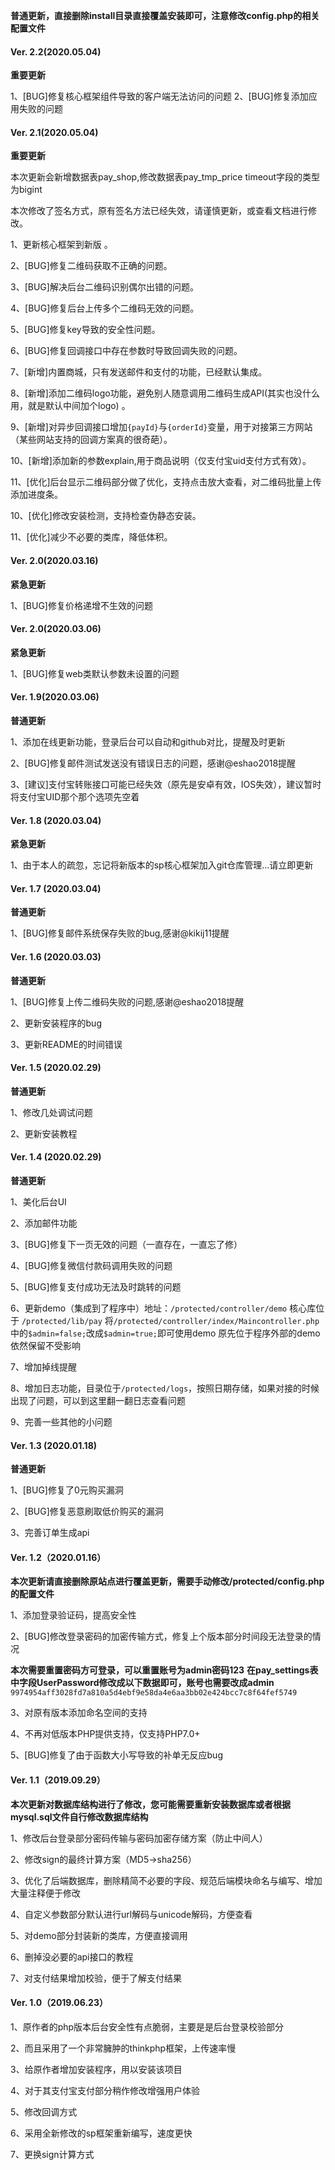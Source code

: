 **普通更新，直接删除install目录直接覆盖安装即可，注意修改config.php的相关配置文件**

#### Ver. 2.2(2020.05.04)
**重要更新**

1、[BUG]修复核心框架组件导致的客户端无法访问的问题
2、[BUG]修复添加应用失败的问题

#### Ver. 2.1(2020.05.04)
**重要更新**

本次更新会新增数据表pay_shop,修改数据表pay_tmp_price timeout字段的类型为bigint

本次修改了签名方式，原有签名方法已经失效，请谨慎更新，或查看文档进行修改。

1、更新核心框架到新版 。

2、[BUG]修复二维码获取不正确的问题。

3、[BUG]解决后台二维码识别偶尔出错的问题。

4、[BUG]修复后台上传多个二维码无效的问题。

5、[BUG]修复key导致的安全性问题。

6、[BUG]修复回调接口中存在参数时导致回调失败的问题。

7、[新增]内置商城，只有发送邮件和支付的功能，已经默认集成。

8、[新增]添加二维码logo功能，避免别人随意调用二维码生成API(其实也没什么用，就是默认中间加个logo) 。

9、[新增]对异步回调接口增加`{payId}`与`{orderId}`变量，用于对接第三方网站（某些网站支持的回调方案真的很奇葩）。

10、[新增]添加新的参数explain,用于商品说明（仅支付宝uid支付方式有效）。

11、[优化]后台显示二维码部分做了优化，支持点击放大查看，对二维码批量上传添加进度条。

10、[优化]修改安装检测，支持检查伪静态安装。

11、[优化]减少不必要的类库，降低体积。


#### Ver. 2.0(2020.03.16)
**紧急更新**

1、[BUG]修复价格递增不生效的问题


#### Ver. 2.0(2020.03.06)
**紧急更新**

1、[BUG]修复web类默认参数未设置的问题

#### Ver. 1.9(2020.03.06)
**普通更新**

1、添加在线更新功能，登录后台可以自动和github对比，提醒及时更新

2、[BUG]修复邮件测试发送没有错误日志的问题，感谢@eshao2018提醒

3、[建议]支付宝转账接口可能已经失效（原先是安卓有效，IOS失效），建议暂时将支付宝UID那个那个选项先空着


#### Ver. 1.8 (2020.03.04)
**紧急更新**

1、由于本人的疏忽，忘记将新版本的sp核心框架加入git仓库管理...请立即更新

#### Ver. 1.7 (2020.03.04)
**普通更新**

1、[BUG]修复邮件系统保存失败的bug,感谢@kikij11提醒


#### Ver. 1.6 (2020.03.03)
**普通更新**

1、[BUG]修复上传二维码失败的问题,感谢@eshao2018提醒

2、更新安装程序的bug

3、更新README的时间错误

#### Ver. 1.5 (2020.02.29)
**普通更新**

1、修改几处调试问题

2、更新安装教程

#### Ver. 1.4 (2020.02.29)
**普通更新**

1、美化后台UI

2、添加邮件功能

3、[BUG]修复下一页无效的问题（一直存在，一直忘了修）

4、[BUG]修复微信付款码调用失败的问题

5、[BUG]修复支付成功无法及时跳转的问题

6、更新demo（集成到了程序中）地址：`/protected/controller/demo` 核心库位于 `/protected/lib/pay` 将`/protected/controller/index/Maincontroller.php`中的`$admin=false;`改成`$admin=true;`即可使用demo 原先位于程序外部的demo依然保留不受影响

7、增加掉线提醒

8、增加日志功能，目录位于`/protected/logs`，按照日期存储，如果对接的时候出现了问题，可以到这里翻一翻日志查看问题

9、完善一些其他的小问题


#### Ver. 1.3 (2020.01.18)
**普通更新**

1、[BUG]修复了0元购买漏洞

2、[BUG]修复恶意刷取低价购买的漏洞

3、完善订单生成api

####  Ver. 1.2（2020.01.16）
**本次更新请直接删除原站点进行覆盖更新，需要手动修改/protected/config.php的配置文件**

1、添加登录验证码，提高安全性

2、[BUG]修改登录密码的加密传输方式，修复上个版本部分时间段无法登录的情况

**本次需要重置密码方可登录，可以重置账号为admin密码123**
**在pay_settings表中字段UserPassword修改成以下数据即可，账号也需要改成admin**
`9974954aff3028fd7a810a5d4ebf9e58da4e6aa3bb02e424bcc7c8f64fef5749`

3、对原有版本添加命名空间的支持

4、不再对低版本PHP提供支持，仅支持PHP7.0+

5、[BUG]修复了由于函数大小写导致的补单无反应bug



####  Ver. 1.1（2019.09.29）

**本次更新对数据库结构进行了修改，您可能需要重新安装数据库或者根据mysql.sql文件自行修改数据库结构**

1、修改后台登录部分密码传输与密码加密存储方案（防止中间人）

2、修改sign的最终计算方案（MD5->sha256）

3、优化了后端数据库，删除精简不必要的字段、规范后端模块命名与编写、增加大量注释便于修改

4、自定义参数部分默认进行url解码与unicode解码，方便查看

5、对demo部分封装新的类库，方便直接调用

6、删掉没必要的api接口的教程

7、对支付结果增加校验，便于了解支付结果

####  Ver. 1.0（2019.06.23）

1、原作者的php版本后台安全性有点脆弱，主要是是后台登录校验部分

2、而且采用了一个非常臃肿的thinkphp框架，上传速率慢

3、给原作者增加安装程序，用以安装该项目

4、对于其支付宝支付部分稍作修改增强用户体验

5、修改回调方式

6、采用全新修改的sp框架重新编写，速度更快

7、更换sign计算方式